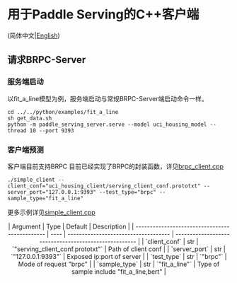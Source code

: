 # 用于Paddle Serving的C++客户端

(简体中文|[English](./README.md))

## 请求BRPC-Server

### 服务端启动

以fit_a_line模型为例，服务端启动与常规BRPC-Server端启动命令一样。

```
cd ../../python/examples/fit_a_line
sh get_data.sh
python -m paddle_serving_server.serve --model uci_housing_model --thread 10 --port 9393
```

### 客户端预测

客户端目前支持BRPC
目前已经实现了BRPC的封装函数，详见[brpc_client.cpp](./src/brpc_client.cpp)

```
./simple_client --client_conf="uci_housing_client/serving_client_conf.prototxt" --server_port="127.0.0.1:9393" --test_type="brpc" --sample_type="fit_a_line"
```

更多示例详见[simple_client.cpp](./example/simple_client.cpp)

<center>
| Argument                                       | Type | Default                              | Description                                           |
| ---------------------------------------------- | ---- | ------------------------------------ | ----------------------------------------------------- |
| `client_conf`                                  | str  | `"serving_client_conf.prototxt"`     | Path of client conf                                   |
| `server_port`                                  | str  | `"127.0.0.1:9393"`                   | Exposed ip:port of server                             |
| `test_type`                                    | str  | `"brpc"`                             | Mode of request "brpc"                        |
| `sample_type`                                  | str  | `"fit_a_line"`                       | Type of sample include "fit_a_line,bert"              |
